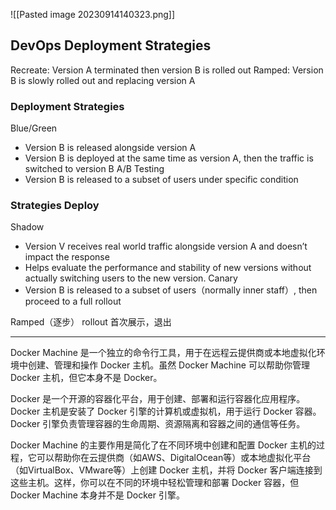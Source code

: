 ![[Pasted image 20230914140323.png]]
## DevOps Deployment Strategies
Recreate: Version A terminated then version B is rolled out
Ramped: Version B is slowly rolled out and replacing version A
### Deployment Strategies 
Blue/Green
- Version B is released alongside version A
- Version B is deployed at the same time as version A, then the traffic is switched to version B
A/B Testing
- Version B is released to a subset of users under specific condition
### Strategies  Deploy
Shadow
- Version V receives real world traffic alongside version A and doesn’t impact the response
- Helps evaluate the performance and stability of new versions without actually switching users to the new version.
Canary
- Version B is released to a subset of users（normally inner staff）, then proceed to a full rollout



Ramped（逐步）
rollout 首次展示，退出


---
Docker Machine 是一个独立的命令行工具，用于在远程云提供商或本地虚拟化环境中创建、管理和操作 Docker 主机。虽然 Docker Machine 可以帮助你管理 Docker 主机，但它本身不是 Docker。

Docker 是一个开源的容器化平台，用于创建、部署和运行容器化应用程序。Docker 主机是安装了 Docker 引擎的计算机或虚拟机，用于运行 Docker 容器。Docker 引擎负责管理容器的生命周期、资源隔离和容器之间的通信等任务。

Docker Machine 的主要作用是简化了在不同环境中创建和配置 Docker 主机的过程，它可以帮助你在云提供商（如AWS、DigitalOcean等）或本地虚拟化平台（如VirtualBox、VMware等）上创建 Docker 主机，并将 Docker 客户端连接到这些主机。这样，你可以在不同的环境中轻松管理和部署 Docker 容器，但 Docker Machine 本身并不是 Docker 引擎。